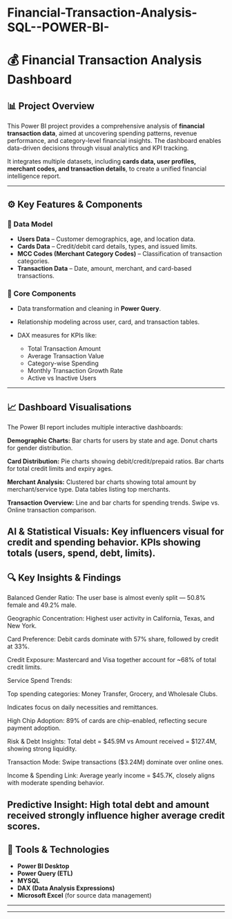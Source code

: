 # Financial-Transaction-Analysis-SQL--POWER-BI-

# 💰 Financial Transaction Analysis Dashboard

## 📊 Project Overview

This Power BI project provides a comprehensive analysis of **financial transaction data**, aimed at uncovering spending patterns, revenue performance, and category-level financial insights. The dashboard enables data-driven decisions through visual analytics and KPI tracking.

It integrates multiple datasets, including **cards data, user profiles, merchant codes, and transaction details**, to create a unified financial intelligence report.

---

## ⚙️ Key Features & Components

### 🧱 Data Model

* **Users Data** – Customer demographics, age, and location data.
* **Cards Data** – Credit/debit card details, types, and issued limits.
* **MCC Codes (Merchant Category Codes)** – Classification of transaction categories.
* **Transaction Data** – Date, amount, merchant, and card-based transactions.

### 🧩 Core Components

* Data transformation and cleaning in **Power Query**.
* Relationship modeling across user, card, and transaction tables.
* DAX measures for KPIs like:

  * Total Transaction Amount
  * Average Transaction Value
  * Category-wise Spending
  * Monthly Transaction Growth Rate
  * Active vs Inactive Users

---

## 📈 Dashboard Visualisations

The Power BI report includes multiple interactive dashboards:

**Demographic Charts:**
Bar charts for users by state and age.
Donut charts for gender distribution.

**Card Distribution:**
Pie charts showing debit/credit/prepaid ratios.
Bar charts for total credit limits and expiry ages.

**Merchant Analysis:**
Clustered bar charts showing total amount by merchant/service type.
Data tables listing top merchants.

**Transaction Overview:**
Line and bar charts for spending trends.
Swipe vs. Online transaction comparison.

**AI & Statistical Visuals:**
Key influencers visual for credit and spending behavior.
KPIs showing totals (users, spend, debt, limits).
---

## 🔍 Key Insights & Findings

Balanced Gender Ratio:
The user base is almost evenly split — 50.8% female and 49.2% male.

Geographic Concentration:
Highest user activity in California, Texas, and New York.

Card Preference:
Debit cards dominate with 57% share, followed by credit at 33%.

Credit Exposure:
Mastercard and Visa together account for ~68% of total credit limits.

Service Spend Trends:

Top spending categories: Money Transfer, Grocery, and Wholesale Clubs.

Indicates focus on daily necessities and remittances.

High Chip Adoption:
89% of cards are chip-enabled, reflecting secure payment adoption.

Risk & Debt Insights:
Total debt = $45.9M vs Amount received = $127.4M, showing strong liquidity.

Transaction Mode:
Swipe transactions ($3.24M) dominate over online ones.

Income & Spending Link:
Average yearly income = $45.7K, closely aligns with moderate spending behavior.

Predictive Insight:
High total debt and amount received strongly influence higher average credit scores.
---

## 🧠 Tools & Technologies

* **Power BI Desktop**
* **Power Query (ETL)**
* **MYSQL**
* **DAX (Data Analysis Expressions)**
* **Microsoft Excel** (for source data management)

---


---



